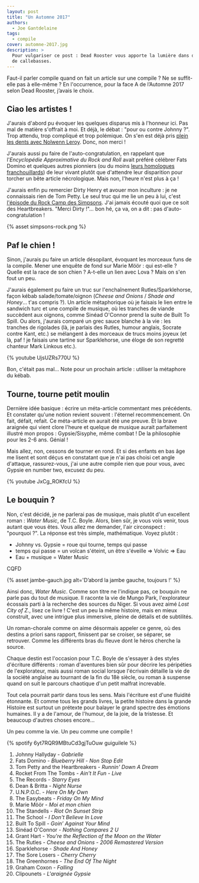```yaml
---
layout: post
title: "Un Automne 2017"
authors:
  - Joe Gantdelaine
tags:
  - compile
cover: automne-2017.jpg
description: >
  Pour vulgariser ce post : Dead Rooster vous apporte la lumière dans des sortes
  de callebasses.
---
```


Faut-il parler compile quand on fait un article sur une compile ? Ne se
suffit-elle pas à elle-même ? En l'occurrence, pour la face A de l’Automne 2017
selon Dead Rooster, j’avais le choix.

## Ciao les artistes !

J'aurais d'abord pu évoquer les quelques disparus mis à l'honneur ici. Pas mal
de matière s'offrait à moi. Et déjà, le débat : "pour ou contre Johnny ?". Trop
attendu, trop compliqué et trop polémique. On s'en est déjà pris [plein les
dents avec Nolwenn Leroy][nolwenn]. Donc, non merci !

J'aurais aussi pu faire de l'auto-congratulation, en rappelant que
l'_Encyclopédie Approximative du Rock and Roll_ avait préféré célébrer Fats
Domino et quelques autres pionniers (ou du moins [leurs homologues
franchouillards][pionniers]) de leur vivant plutôt que d'attendre leur
disparition pour torcher un bête article nécrologique. Mais non, l'heure n'est
plus à ça !

J'aurais enfin pu remercier Dirty Henry et avouer mon inculture : je ne
connaissais rien de Tom Petty. Le seul truc qui me lie un peu à lui, c'est
[l'épisode du Rock Camp des Simpsons][simpsons]. J'ai jamais écouté quoi que ce
soit des Heartbreakers. "Merci Dirty !"… bon hé, ça va, on a dit : pas
d'auto-congratulation !

{% asset simpsons-rock.png %}

## Paf le chien !

Sinon, j'aurais pu faire un article désopilant, évoquant les morceaux funs de la
compile. Mener une enquête de fond sur Marie Möör : qui est-elle ? Quelle est la
race de son chien ? A-t-elle un lien avec Lova ? Mais on s'en fout un peu.

J'aurais également pu faire un truc sur l'enchaînement Rutles/Sparklehorse,
façon kébab salade/tomate/oignon (_Cheese and Onions_ / _Shade and Honey_… t'as
compris ?). Un article métaphorique où je faisais le lien entre le sandwich turc
et une compile de musique, où les tranches de viande succèdent aux oignons,
comme Sinéad O'Connor prend la suite de Built To Spill. Ou alors, j'aurais
comparé un grec sauce blanche à la vie : les tranches de rigolades (là, je
parlais des Rutles, humour anglais, Socrate contre Kant, etc.) se mélangent à
des morceaux de trucs moins joyeux (et là, paf ! je faisais une tartine sur
Sparklehorse, une éloge de son regretté chanteur Mark Linkous etc.).

{% youtube UjsUZRs770U %}

Bon, c'était pas mal… Note pour un prochain article : utiliser la métaphore du
kébab.

## Tourne, tourne petit moulin

Dernière idée basique : écrire un méta-article commentant mes précédents. Et
constater qu'une notion revient souvent : l'éternel recommencement. On fait,
défait, refait. Ce méta-article en aurait été une preuve. Et la brave araignée
qui vient clore l'heure et quelque de musique aurait parfaitement illustré mon
propos : Gypsie/Sisyphe, même combat ! De la philosophie pour les 2-6 ans.
Génial !

Mais allez, non, cessons de tourner en rond. Et si des enfants en bas âge me
lisent et sont déçus en constatant que je n'ai pas choisi cet angle d'attaque,
rassurez-vous, j'ai une autre compile rien que pour vous, avec Gypsie en number
two, excusez du peu.

{% youtube JxCg_ROKfcU %}

## Le bouquin ?

Non, c'est décidé, je ne parlerai pas de musique, mais plutôt d'un excellent
roman : _Water Music_, de T.C. Boyle. Alors, bien sûr, je vous vois venir, tous
autant que vous êtes. Vous allez me demander, l'air circonspect : "pourquoi ?".
La réponse est très simple, mathématique. Voyez plutôt :

- Johnny vs. Gypsie = roue qui tourne, temps qui passe
- temps qui passe = un volcan s'éteint, un être s'éveille ⇒ Volvic ⇒ Eau
- Eau + musique = Water Music

CQFD

{% asset jambe-gauch.jpg alt='D’abord la jambe gauche, toujours !' %}

Ainsi donc, _Water Music_. Comme son titre ne l'indique pas, ce bouquin ne parle
pas du tout de musique. Il raconte la vie de Mungo Park, l'explorateur écossais
parti à la recherche des sources du Niger. Si vous avez aimé _Lost City of Z._,
lisez ce livre ! C'est un peu la même histoire, mais en mieux construit, avec
une intrigue plus immersive, pleine de détails et de subtilités.

Un roman-chorale comme on aime désormais appeler ce genre, où des destins a
priori sans rapport, finissent par se croiser, se séparer, se retrouver. Comme
les différents bras du fleuve dont le héros cherche la source.

Chaque destin est l'occasion pour T.C. Boyle de s'essayer à des styles
d'écriture différents : roman d'aventures bien sûr pour décrire les péripéties
de l'explorateur, mais aussi roman social lorsque l'écrivain détaille la vie de
la société anglaise au tournant de la fin du 18è siècle, ou roman à suspense
quand on suit le parcours chaotique d'un petit malfrat increvable.

Tout cela pourrait partir dans tous les sens. Mais l'écriture est d'une fluidité
étonnante. Et comme tous les grands livres, la petite histoire dans la grande
Histoire est surtout un prétexte pour balayer le grand spectre des émotions
humaines. Il y a de l'amour, de l'humour, de la joie, de la tristesse. Et
beaucoup d'autres choses encore…

Un peu comme la vie. Un peu comme une compile !

{% spotify 6yt7RQR9MBtuCd3gjTuOuw guiguilele %}

1. Johnny Hallyday - _Gabrielle_
1. Fats Domino - _Blueberry Hill - Non Stop Edit_
1. Tom Petty and the Heartbreakers - _Runnin' Down A Dream_
1. Rocket From The Tombs - _Ain't It Fun - Live_
1. The Records - _Starry Eyes_
1. Dean & Britta - _Night Nurse_
1. U.N.P.O.C. - _Here On My Own_
1. The Easybeats - _Friday On My Mind_
1. Marie Möör - _Moi et mon chien_
1. The Standells - _Riot On Sunset Strip_
1. The School - _I Don't Believe In Love_
1. Built To Spill - _Goin’ Against Your Mind_
1. Sinéad O'Connor - _Nothing Compares 2 U_
1. Grant Hart - _You're the Reflection of the Moon on the Water_
1. The Rutles - _Cheese and Onions - 2006 Remastered Version_
1. Sparklehorse - _Shade And Honey_
1. The Sore Losers - _Cherry Cherry_
1. The Greenhornes - _The End Of The Night_
1. Graham Coxon - _Falling_
1. Clipounets - _L'araignée Gypsie_

[pionniers]: http://www.deadrooster.org/Les-pionniers-oublies-du-rock
[nolwenn]: http://www.deadrooster.org/Qui-es-tu-Nolwenn-Leroy
[simpsons]: https://fr.wikipedia.org/wiki/Homer_Like_a_Rolling_Stone
